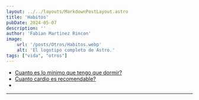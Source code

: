 ```yaml
---
layout: ../../layouts/MarkdownPostLayout.astro
title: 'Habitos'
pubDate: 2024-05-07
description: ''
author: 'Fabian Martinez Rincon'
image:
    url: '/posts/Otros/Habitos.webp'
    alt: 'El logotipo completo de Astro.'
tags: ["vida", "otros"]
---
```


- [Cuanto es lo minimo que tengo que dormir?]()
- [Cuanto cardio es recomendable?]()
- []()

---


